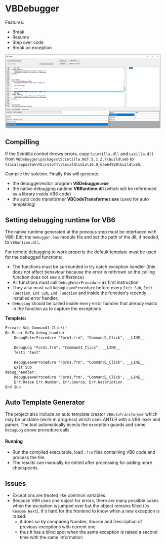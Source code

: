 # VBDebugger

Features:
 - Break
 - Resume
 - Step over code
 - Break on exception

<img src="Snapshot1.png" width="700">

## Compilling
If the Scintilla control throws errors, copy `Scintilla.dll` and `Lexilla.dll` from `VBDebugger\packages\Scintilla.NET.5.3.2.7\build\x86` to `%localappdata%\Microsoft\VisualStudio\16.0_6ae64920\build\x86`.

Compile the solution. 
Finally this will generate:
 - the debugger/editor program **VBDebugger.exe**
 - the native debugging runtime **VBRuntime.dll** (which will be referenced as a library inside VB6 code)
 - the auto code transformer **VBCodeTransformer.exe** (used for auto templating)

## Setting debugging runtime for VB6
The native runtime generated at the previous step must be interfaced with VB6.
Edit the `Debugger.bas` module file and set the path of the dll, if needed, to `VBRuntime.dll`.

For remote debugging to work properly the default template must be used for the debugged functions:
 - The functions must be surrounded in try catch exception handler (this does not affect behaviour because the error is rethrown so the calling function does not see a difference)
 - All functions must call `DebugEnterProcedure` as first instruction
 - They also must call `DebugLeaveProcedure` before every `Exit Sub`, `Exit Function`, `End Sub`, `End Function` and inside the function's recently installed error handler.
 - `DebugLog` should be called inside every error handler that already exists in the function as to capture the exceptions 

**Template:**
```
Private Sub Command1_Click()
On Error GoTo debug_handler
    DebugEnterProcedure "Form1.frm", "Command1_Click", __LINE__

    DebugLog "Form1.frm", "Command1_Click", __LINE__
    Test1 "test"
    
    DebugLeaveProcedure "Form1.frm", "Command1_Click", __LINE__
    Exit Sub
debug_handler:
    DebugLeaveProcedure "Form1.frm", "Command1_Click", __LINE__
    Err.Raise Err.Number, Err.Source, Err.Description
End Sub
```

## Auto Template Generator
The project also include an auto template creator `VBAutoTransformer` which may be unstable (work in progress) which uses ANTLR with a VB6 lexer and parser.
The tool automatically injects the exception guards and some `DebugLog` above procedure calls.

#### Running
  - Run the compiled executable, load `.frm` files containing VB6 code and process the file.
  - The results can manually be edited after processing for adding more checkpoints.


## Issues
 - Exceptions are treated like common variables.
 - Because VB6 uses one object for errors, there are many possible cases when the exception is jumped over but the object remains filled (`On Resume Next`). It's hard for the frontend to know when a new exception is raised:
   - it does so by comparing Number, Source and Description of previous exceptions with current one
   - thus it has a blind spot when the same exception is raised a second time with the same information 
